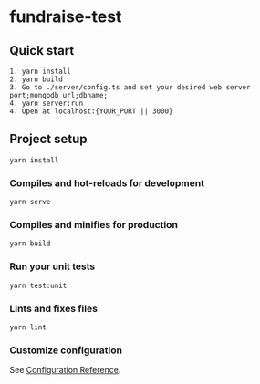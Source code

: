 # fundraise-test

## Quick start

```
1. yarn install
2. yarn build
3. Go to ./server/config.ts and set your desired web server port;mongodb url;dbname;
4. yarn server:run
4. Open at localhost:{YOUR_PORT || 3000}
```

## Project setup
```
yarn install
```

### Compiles and hot-reloads for development
```
yarn serve
```

### Compiles and minifies for production
```
yarn build
```

### Run your unit tests
```
yarn test:unit
```

### Lints and fixes files
```
yarn lint
```

### Customize configuration
See [Configuration Reference](https://cli.vuejs.org/config/).
